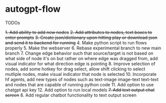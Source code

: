 # autogpt-flow

TODOs

~~1. Add ability to add new nodes~~
~~2. Add attributes to nodes, text boxes to enter prompts~~
~~3. Create json/dictionary upon hitting play or download json and send it to backend for running~~
4. Make python script to run flows properly
5. Make the webserver 
6. Rebase experimental branch to new main branch
7. Change edge behavior such that source/target is not based on what side of node it's on but rather on where edge was dragged from, add visual indicator for what direction edge is pointing
8. Improve selection of nodes, add some hotkey for drag select, allow shift clicking to select mutliple nodes, make visual indicator that node is selected
10. Incorporate hf agents, add new types of nodes such as text-image image-text text-text and nodes that are capable of running python code 
11. Add option to use chatgpt api key
12. Add option to run local models
~~7. Add text output chat screen~~
8. Add regular chatbot functionality to text output screen


